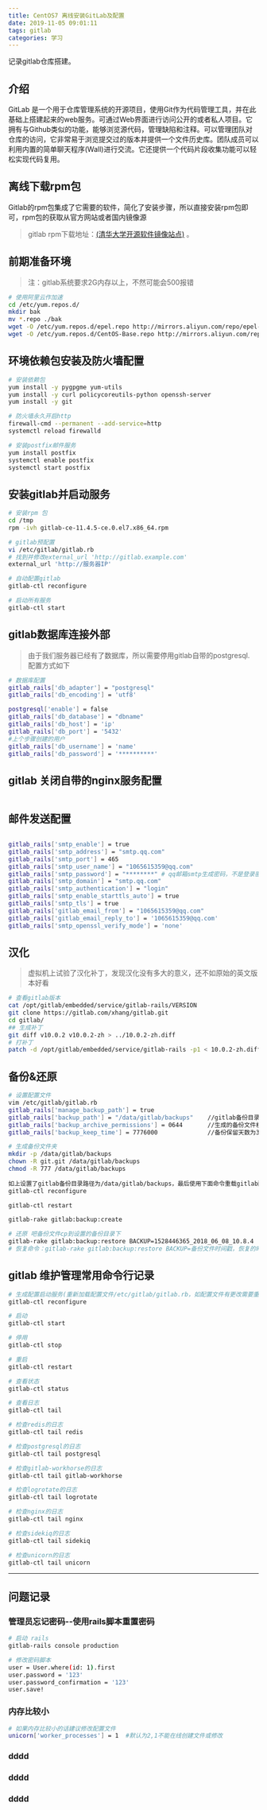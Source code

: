 ```yaml
---
title: CentOS7 离线安装GitLab及配置
date: 2019-11-05 09:01:11
tags: gitlab
categories: 学习
---
```


记录gitlab仓库搭建。

## 介绍

GitLab 是一个用于仓库管理系统的开源项目，使用Git作为代码管理工具，并在此基础上搭建起来的web服务。可通过Web界面进行访问公开的或者私人项目。它拥有与Github类似的功能，能够浏览源代码，管理缺陷和注释。可以管理团队对仓库的访问，它非常易于浏览提交过的版本并提供一个文件历史库。团队成员可以利用内置的简单聊天程序(Wall)进行交流。它还提供一个代码片段收集功能可以轻松实现代码复用。

## 离线下载rpm包

Gitlab的rpm包集成了它需要的软件，简化了安装步骤，所以直接安装rpm包即可，rpm包的获取从官方网站或者国内镜像源

> gitlab rpm下载地址：[(清华大学开源软件镜像站点)](https://mirrors.tuna.tsinghua.edu.cn/gitlab-ce/yum/el6/) 。

## 前期准备环境


> 注：gitlab系统要求2G内存以上，不然可能会500报错
```bash
# 使用阿里云作加速
cd /etc/yum.repos.d/ 
mkdir bak
mv *.repo ./bak
wget -O /etc/yum.repos.d/epel.repo http://mirrors.aliyun.com/repo/epel-7.repo
wget -O /etc/yum.repos.d/CentOS-Base.repo http://mirrors.aliyun.com/repo/Centos-7.repo

```



## 环境依赖包安装及防火墙配置

```bash
# 安装依赖包
yum install -y pygpgme yum-utils
yum install -y curl policycoreutils-python openssh-server
yum install -y git

# 防火墙永久开启http
firewall-cmd --permanent --add-service=http
systemctl reload firewalld

# 安装postfix邮件服务
yum install postfix
systemctl enable postfix
systemctl start postfix
```

## 安装gitlab并启动服务

```bash
# 安装rpm 包
cd /tmp
rpm -ivh gitlab-ce-11.4.5-ce.0.el7.x86_64.rpm

# gitlab预配置
vi /etc/gitlab/gitlab.rb
# 找到并修改external_url 'http://gitlab.example.com'
external_url 'http://服务器IP'

# 自动配置gitlab
gitlab-ctl reconfigure

# 启动所有服务
gitlab-ctl start 

```

## gitlab数据库连接外部
> 
> 由于我们服务器已经有了数据库，所以需要停用gitlab自带的postgresql.
> 配置方式如下
>
```bash
# 数据库配置
gitlab_rails['db_adapter'] = "postgresql"
gitlab_rails['db_encoding'] = 'utf8'

postgresql['enable'] = false
gitlab_rails['db_database'] = "dbname"
gitlab_rails['db_host'] = 'ip'
gitlab_rails['db_port'] = '5432'
#上个步骤创建的用户
gitlab_rails['db_username'] = 'name'
gitlab_rails['db_password'] = '**********'

```
## gitlab 关闭自带的nginx服务配置

```bash

```
## 邮件发送配置
```bash

gitlab_rails['smtp_enable'] = true
gitlab_rails['smtp_address'] = "smtp.qq.com"
gitlab_rails['smtp_port'] = 465
gitlab_rails['smtp_user_name'] = "1065615359@qq.com"
gitlab_rails['smtp_password'] = "********" # qq邮箱smtp生成密码，不是登录密码
gitlab_rails['smtp_domain'] = "smtp.qq.com"
gitlab_rails['smtp_authentication'] = "login"
gitlab_rails['smtp_enable_starttls_auto'] = true
gitlab_rails['smtp_tls'] = true
gitlab_rails['gitlab_email_from'] = "1065615359@qq.com"
gitlab_rails['gitlab_email_reply_to'] = '1065615359@qq.com'
gitlab_rails['smtp_openssl_verify_mode'] = 'none'

```





## 汉化

> 虚拟机上试验了汉化补丁，发现汉化没有多大的意义，还不如原始的英文版本好看

```bash
# 查看gitlab版本
cat /opt/gitlab/embedded/service/gitlab-rails/VERSION
git clone https://gitlab.com/xhang/gitlab.git
cd gitlab/
## 生成补丁
git diff v10.0.2 v10.0.2-zh > ../10.0.2-zh.diff
# 打补丁
patch -d /opt/gitlab/embedded/service/gitlab-rails -p1 < 10.0.2-zh.diff   #不停回车

```

## 备份&还原
```bash
# 设置配置文件
vim /etc/gitlab/gitlab.rb
gitlab_rails['manage_backup_path'] = true
gitlab_rails['backup_path'] = "/data/gitlab/backups"    //gitlab备份目录
gitlab_rails['backup_archive_permissions'] = 0644       //生成的备份文件权限
gitlab_rails['backup_keep_time'] = 7776000              //备份保留天数为3个月（即90天，这里是7776000秒）

# 生成备份文件夹 
mkdir -p /data/gitlab/backups
chown -R git.git /data/gitlab/backups
chmod -R 777 /data/gitlab/backups
  
如上设置了gitlab备份目录路径为/data/gitlab/backups，最后使用下面命令重载gitlab配置文件，是上述修改生效！
gitlab-ctl reconfigure

gitlab-ctl restart

gitlab-rake gitlab:backup:create

# 还原 吧备份文件cp到设置的备份目录下
gitlab-rake gitlab:backup:restore BACKUP=1528446365_2018_06_08_10.8.4
# 恢复命令：gitlab-rake gitlab:backup:restore BACKUP=备份文件时间戳，恢复的时候如果版本不一致，可能报错

```


## gitlab 维护管理常用命令行记录

```bash
# 生成配置启动服务(重新加载配置文件/etc/gitlab/gitlab.rb，如配置文件有更改需要重新加载生效)
gitlab-ctl reconfigure

# 启动
gitlab-ctl start

# 停用
gitlab-ctl stop

# 重启
gitlab-ctl restart

# 查看状态
gitlab-ctl status

# 查看日志
gitlab-ctl tail

# 检查redis的日志
gitlab-ctl tail redis

# 检查postgresql的日志
gitlab-ctl tail postgresql

# 检查gitlab-workhorse的日志
gitlab-ctl tail gitlab-workhorse

# 检查logrotate的日志
gitlab-ctl tail logrotate

# 检查nginx的日志
gitlab-ctl tail nginx

# 检查sidekiq的日志
gitlab-ctl tail sidekiq

# 检查unicorn的日志
gitlab-ctl tail unicorn

```

------

## 问题记录

### 管理员忘记密码--使用rails脚本重置密码
```bash
# 启动 rails
gitlab-rails console production

# 修改密码脚本
user = User.where(id: 1).first
user.password = '123'
user.password_confirmation = '123'
user.save!

```

### 内存比较小

```bash
# 如果内存比较小的话建议修改配置文件
unicorn['worker_processes'] = 1  #默认为2,1不能在线创建文件或修改
```

### dddd
### dddd
### dddd